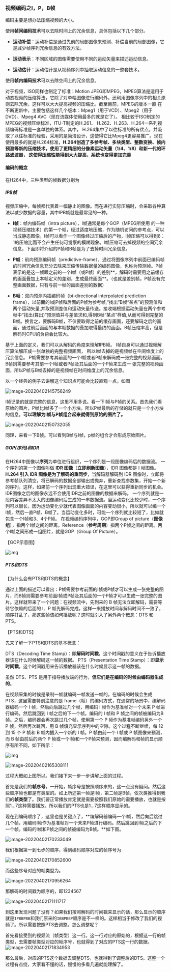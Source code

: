 ### 视频编码之I，P，B帧

编码主要是想办法压缩视频的大小。

使用**帧间编码技术**可以去除时间上的冗余信息，具体包括以下几个部分。 

+ **运动补偿**：运动补偿是通过先前的局部图像来预测、补偿当前的局部图像，它是减少帧序列冗余信息的有效方法。 

+ **运动表示**：不同区域的图像需要使用不同的运动矢量来描述运动信息。 
+ **运动估计**：运动估计是从视频序列中抽取运动信息的一整套技术。 

使用**帧内编码技术**可以去除空间上的冗余信息。 

对于视频，ISO同样也制定了标准：Motion JPEG即MPEG，MPEG算法是适用于动态视频的压缩算法，它除了对单幅图像进行编码外，还利用图像序列中的相关原则去除冗余，这样可以大大提高视频的压缩比。截至目前，MPEG的版本一直 在不断更新中，主要包括这样几个版本：Mpeg1（用于VCD）、Mpeg2（用于 DVD）、Mpeg4 AVC（现在流媒体使用最多的就是它了）。 相比较于ISO制定的MPEG的视频压缩标准，ITU-T制定的H.261、 H.262、H.263、H.264一系列视频编码标准是一套单独的体系。其中， H.264集中了以往标准的所有优点，并吸取了以往标准的经验，采用的是简洁设计，这使得它比Mpeg4更容易推广。现在使用最多的就是H.264标准，**H.264创造了多参考帧、多块类型、整数变换、帧内预测等新的压缩技术，使用了更精细的分像素运动矢量（1/4、1/8）和新一代的环路滤波器， 这使得压缩性能得到大大提高，系统也变得更加完善**

#### 编码的概念

在H264中，三种类型的帧数据分别为

##### IPB帧 

视频压缩中，每帧都代表着一幅静止的图像。而在进行实际压缩时，会采取各种算法以减少数据的容量，其中IPB帧就是最常见的一种。 

+ **I帧**：帧内编码帧（intra picture），I帧通常是每个GOP（MPEG所使用 的一种视频压缩技术）的第一个帧，经过适度地压缩，作为随机访问的参考点，可以当成静态图像。I帧可以看作一个图像经过压缩后的产物，I帧压缩可以得到6：1的压缩比而不会产生任何可觉察的模糊现象。I帧压缩可去掉视频的空间冗余信息，下面即将介绍的P帧和B帧是为了去掉时间冗余信息。 

+ **P帧**：前向预测编码帧（predictive-frame），通过将图像序列中前面已编码帧的时间冗余信息充分去除来压缩传输数据量的编码图像，也称为预测帧。P帧表示的是这一帧跟之前的一个I帧（或P帧）的差别**，解码时需要用之前缓存的画面叠加上本帧定义的差别，生成最终画面**。（也就是差别帧，P帧没有完整画面数据，只有与前一帧的画面差别的数据）

+ **B帧**：双向预测内插编码帧（bi-directional interpolated prediction frame），以前面的I或P帧和后面的P帧为参考帧,“找出”B帧“某点”的预测值和两个运动矢量,并取预测差值和运动矢量传送。接收端根据运动矢量在两个参考帧中“找出(算出)”预测值并与差值求和,得到B帧“某点”样值,从而可得到完整的B帧。换言之，要解码B帧，不仅要取得之前的缓存画面，还要解码之后的画面，通过前后画面的与本帧数据的叠加取得最终的画面。B帧压缩率高，但是解码时CPU的负荷会比较大。

基于上面的定义，我们可以从解码的角度来理解IPB帧。 I帧自身可以通过视频解压算法解压成一张单独的完整视频画面， 所以I帧去掉的是视频帧在空间维度上的冗余信息。 P帧需要参考其前面的一个I帧或者P帧来解码成一张完整的视频画面。 B帧则需要参考其前一个I帧或者P帧及其后面的一个P帧来生成一 张完整的视频画面，所以P帧与B帧去掉的是视频帧在时间维度上的冗余信息。

以一个经典的例子去讲解这个知识点可能会比较直观一点。如图

![image-20220402145756249](%E8%A7%86%E9%A2%91%E7%BC%96%E7%A0%81.assets/image-20220402145756249.png)

I帧记录的就是完整的信息，这里不用多说。看一下I帧与P帧的关系。首先我们看原始的图片，P帧比I帧多了一个小方块。所以P帧最后的存储的就只是一个小方块的信息。**可以理解为I帧与P帧组合起来就得到原始的图片了。**

![image-20220402150732055](%E8%A7%86%E9%A2%91%E7%BC%96%E7%A0%81.assets/image-20220402150732055.png)

同理，来看一下B帧。可以看到B帧与I帧，p帧的组合才会形成原始图片。



##### **GOP(序列)和IDR**

在H264中图像以**序列**为单位进行组织，一个序列是一段图像编码后的数据流。
一个序列的第一个图像叫做 **IDR 图像**（**立即刷新图像**），IDR 图像都是 I 帧图像。**H.264 引入 IDR 图像是为了解码的重同步**，当解码器解码到 IDR 图像时，立即将参考帧队列清空，将已解码的数据全部输出或抛弃，重新查找参数集，开始一个新的序列。这样，如果前一个序列出现重大错误，在这里可以获得重新同步的机会。IDR图像之后的图像永远不会使用IDR之前的图像的数据来解码。
一个序列就是一段内容差异不太大的图像编码后生成的一串数据流。当运动变化比较少时，一个序列可以很长，因为运动变化少就代表图像画面的内容变动很小，所以就可以编一个I帧，然后一直P帧、B帧了。当运动变化多时，可能一个序列就比较短了，比如就包含一个I帧和3、4个P帧。
在视频编码序列中，GOP即Group of picture（**图像组**），指两个I帧之间的距离，Reference（**参考周期**）指两个P帧之间的距离。两个I帧之间形成一组图片，就是GOP（Group Of Picture）。

【GOP示意图】

![img](%E8%A7%86%E9%A2%91%E7%BC%96%E7%A0%81.assets/653161-20211216165707365-1947946625.png)



##### PTS和DTS

【为什么会有PTS和DTS的概念】

通过上面的描述可以看出：P帧需要参考前面的I帧或P帧才可以生成一张完整的图片，而B帧则需要参考前面I帧或P帧及其后面的一个P帧才可以生成一张完整的图片。这样就带来了一个问题：在视频流中，先到来的 B 帧无法立即解码，需要等待它依赖的后面的 I、P 帧先解码完成，这样一来播放时间与解码时间不一致了，顺序打乱了，那这些帧该如何播放呢？这时就引入了另外两个概念：DTS 和 PTS。

【PTS和DTS】

先来了解一下PTS和DTS的基本概念：

DTS（Decoding Time Stamp）：即**解码时间戳**，这个时间戳的意义在于告诉播放器该在什么时候解码这一帧的数据。
PTS（Presentation Time Stamp）：即**显示时间戳**，这个时间戳用来告诉播放器该在什么时候显示这一帧的数据。

虽然 DTS、PTS 是用于指导播放端的行为，**但它们是在编码的时候由编码器生成的**。

在视频采集的时候是录制一帧就编码一帧发送一帧的，在编码的时候会生成 PTS，这里需要特别注意的是 frame（帧）的编码方式，在通常的场景中，编解码器编码一个 I 帧，然后向后跳过几个帧，用编码 I 帧作为基准帧对一个未来 P 帧进行编码，然后跳回到 I 帧之后的下一个帧。编码的 I 帧和 P 帧之间的帧被编码为B 帧。之后，编码器会再次跳过几个帧，使用第一个 P 帧作为基准帧编码另外一个 P 帧，然后再次跳回，用 B 帧填充显示序列中的空隙。这个过程不断继续，每 12 到 15 个 P 帧和 B 帧内插入一个新的 I 帧。P 帧由前一个 I 帧或 P 帧图像来预测，而 B 帧由前后的两个 P 帧或一个I帧和一个P帧来预测，因而编解码和帧的显示顺序有所不同，如下所示：

![img](%E8%A7%86%E9%A2%91%E7%BC%96%E7%A0%81.assets/653161-20190409140359663-1617356236-16488877660736.png)

![image-20220402165308111](%E8%A7%86%E9%A2%91%E7%BC%96%E7%A0%81.assets/image-20220402165308111.png)

过程大概如上图所以。我们接下来一步一步讲解上面的过程。

首先是我们的**帧序号**，一开始，帧序号是按照顺序来的，这一点没有疑问。然后这些顺序帧也都是有类型的。如上所述第一帧是I帧，第二帧是B帧，依次类推得到我们的**帧类型**了。我们要正常播放肯定就是需要按照我们原始的需要播放，也就是按照1...7这种需要播放。所以我们的PTS也是1...7这样顺序显示的。

现在到编码顺序了，这里也是关键点了，**编解码器编码一个I帧，然后向后跳过几个帧，用编码I帧作为基准帧对一个未来P帧进行编码。然后跳回到I帧之后的下一个帧。编码的I帧和P帧之间的帧被编码为B帧。**如下图。

![image-20220402170233049](%E8%A7%86%E9%A2%91%E7%BC%96%E7%A0%81.assets/image-20220402170233049.png)

我们根据第一到七步的顺序，得到编码顺序对应的帧序号为

![image-20220402170852600](%E8%A7%86%E9%A2%91%E7%BC%96%E7%A0%81.assets/image-20220402170852600.png)

而这些序号对应的帧类型为。

![image-20220402170956264](%E8%A7%86%E9%A2%91%E7%BC%96%E7%A0%81.assets/image-20220402170956264.png)

那解码的时间戳为顺序的，即1234567

![image-20220402171111717](%E8%A7%86%E9%A2%91%E7%BC%96%E7%A0%81.assets/image-20220402171111717.png)

到这里发现问题了没有？如果我们按照解码的时间戳来显示的话，那么显示的顺序就是`IPBBPBB`和我们原来的`IBBPBBP`顺序是不一样的。这样相当于修改了我们的视频了。所以需要按照PTS去调整。怎么调整呢？

首先看接受到的视频流（帧类型）这一行。这一行对应的原始的，根据这一行的帧类型，去需要帧类型对应的帧序号，也就得到了对应的PTS这一行的数据。![image-20220402171834953](%E8%A7%86%E9%A2%91%E7%BC%96%E7%A0%81.assets/image-20220402171834953.png)

那么最后，对应的PTS这个数据去调整DTS，也就得到了调整后的DTS。这整一个过程有点绕，大家看不懂的话，慢慢的多看几遍就能理解了。